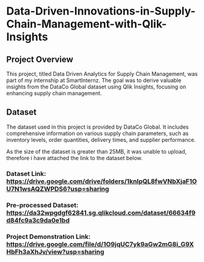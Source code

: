 # Data-Driven-Innovations-in-Supply-Chain-Management-with-Qlik-Insights
## Project Overview

This project, titled Data Driven Analytics for Supply Chain Management, was part of my internship at SmartInternz. The goal was to derive valuable insights from the DataCo Global dataset using Qlik Insights, focusing on enhancing supply chain management.

## Dataset

The dataset used in this project is provided by DataCo Global. It includes comprehensive information on various supply chain parameters, such as inventory levels, order quantities, delivery times, and supplier performance.

As the size of the dataset is greater than 25MB, it was unable to upload, therefore i have attached the link to the dataset below.
### Dataset Link: **https://drive.google.com/drive/folders/1knIpQL8fwVNbXjaF1OU7N1wsAQZWPDS6?usp=sharing**

### Pre-processed Dataset: **https://da32wpgdgf62841.sg.qlikcloud.com/dataset/66634f9d84fc9a3c9da0e1bd**

### Project Demonstration Link: **https://drive.google.com/file/d/1O9jqUC7yk9aGw2mG8i_G9XHbFh3aXhJv/view?usp=sharing**
